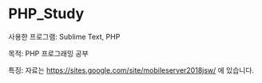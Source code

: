 # PHP_Study

사용한 프로그램: Sublime Text, PHP

목적: PHP 프로그래밍 공부

특징: 자료는 https://sites.google.com/site/mobileserver2018jsw/ 에 있습니다.
